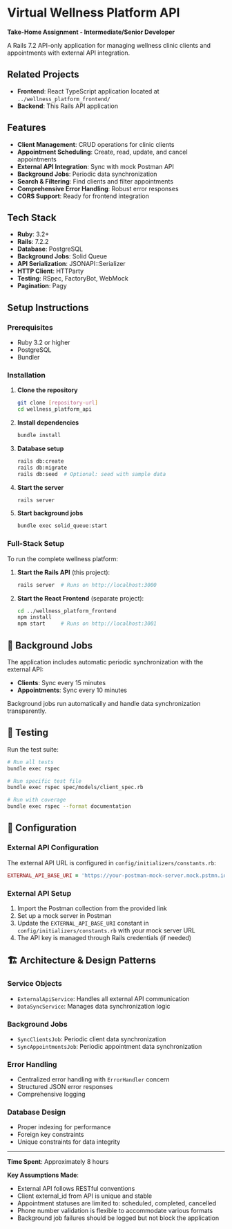 # Virtual Wellness Platform API

**Take-Home Assignment - Intermediate/Senior Developer**

A Rails 7.2 API-only application for managing wellness clinic clients and appointments with external API integration.

## Related Projects

- **Frontend**: React TypeScript application located at `../wellness_platform_frontend/`
- **Backend**: This Rails API application

## Features

- **Client Management**: CRUD operations for clinic clients
- **Appointment Scheduling**: Create, read, update, and cancel appointments
- **External API Integration**: Sync with mock Postman API
- **Background Jobs**: Periodic data synchronization
- **Search & Filtering**: Find clients and filter appointments
- **Comprehensive Error Handling**: Robust error responses
- **CORS Support**: Ready for frontend integration

## Tech Stack

- **Ruby**: 3.2+
- **Rails**: 7.2.2
- **Database**: PostgreSQL
- **Background Jobs**: Solid Queue
- **API Serialization**: JSONAPI::Serializer
- **HTTP Client**: HTTParty
- **Testing**: RSpec, FactoryBot, WebMock
- **Pagination**: Pagy

## Setup Instructions

### Prerequisites

- Ruby 3.2 or higher
- PostgreSQL
- Bundler

### Installation

1. **Clone the repository**
   ```bash
   git clone [repository-url]
   cd wellness_platform_api
   ```

2. **Install dependencies**
   ```bash
   bundle install
   ```

3. **Database setup**
   ```bash
   rails db:create
   rails db:migrate
   rails db:seed  # Optional: seed with sample data
   ```

4. **Start the server**
   ```bash
   rails server
   ```

5. **Start background jobs**
   ```bash
   bundle exec solid_queue:start
   ```

### Full-Stack Setup

To run the complete wellness platform:

1. **Start the Rails API** (this project):
   ```bash
   rails server  # Runs on http://localhost:3000
   ```

2. **Start the React Frontend** (separate project):
   ```bash
   cd ../wellness_platform_frontend
   npm install
   npm start     # Runs on http://localhost:3001
   ```

## 🔄 Background Jobs

The application includes automatic periodic synchronization with the external API:

- **Clients**: Sync every 15 minutes
- **Appointments**: Sync every 10 minutes

Background jobs run automatically and handle data synchronization transparently.

## 🧪 Testing

Run the test suite:

```bash
# Run all tests
bundle exec rspec

# Run specific test file
bundle exec rspec spec/models/client_spec.rb

# Run with coverage
bundle exec rspec --format documentation
```

## 🔧 Configuration

### External API Configuration

The external API URL is configured in `config/initializers/constants.rb`:

```ruby
EXTERNAL_API_BASE_URI = 'https://your-postman-mock-server.mock.pstmn.io'.freeze
```

### External API Setup

1. Import the Postman collection from the provided link
2. Set up a mock server in Postman  
3. Update the `EXTERNAL_API_BASE_URI` constant in `config/initializers/constants.rb` with your mock server URL
4. The API key is managed through Rails credentials (if needed)

## 🏗️ Architecture & Design Patterns

### Service Objects
- `ExternalApiService`: Handles all external API communication
- `DataSyncService`: Manages data synchronization logic

### Background Jobs
- `SyncClientsJob`: Periodic client data synchronization
- `SyncAppointmentsJob`: Periodic appointment data synchronization

### Error Handling
- Centralized error handling with `ErrorHandler` concern
- Structured JSON error responses
- Comprehensive logging

### Database Design
- Proper indexing for performance
- Foreign key constraints
- Unique constraints for data integrity

---

**Time Spent**: Approximately 8 hours

**Key Assumptions Made**:
- External API follows RESTful conventions
- Client external_id from API is unique and stable
- Appointment statuses are limited to: scheduled, completed, cancelled
- Phone number validation is flexible to accommodate various formats
- Background job failures should be logged but not block the application
